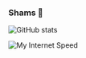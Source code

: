 ### Shams 👋

![GitHub stats](https://github-readme-stats.vercel.app/api?username=shams-in&show_icons=true&count_private=true&hide=contribs&theme=vue-dark)

![My Internet Speed](https://shams.in/internetspeed)

<!-- - 🌱 I’m currently learning github -->

<!--
**shams-in/shams-in** is a ✨ _special_ ✨ repository because its `README.md` (this file) appears on your GitHub profile. 

Here are some ideas to get you started:

- 🔭 I’m currently working on ...
- 🌱 I’m currently learning ...
- 👯 I’m looking to collaborate on ...
- 🤔 I’m looking for help with ...
- 💬 Ask me about ...
- 📫 How to reach me: ...
- 😄 Pronouns: ...
- ⚡ Fun fact: ...
-->
